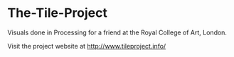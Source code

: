 # The-Tile-Project
Visuals done in Processing for a friend at the Royal College of Art, London.

Visit the project website at http://www.tileproject.info/
